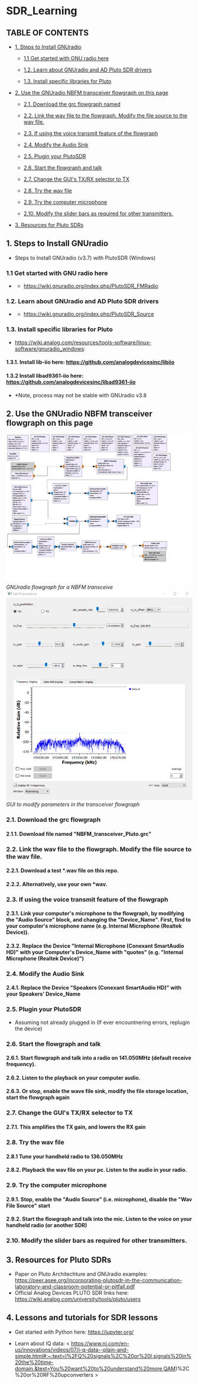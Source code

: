 # SDR_Learning
## TABLE OF CONTENTS
- [1. Steps to Install GNUradio](#1-steps-to-install-GNUradio)
  * [1.1 Get started with GNU radio here](#11-get-started-with-gnu-radio-here)

  * [1.2. Learn about GNUradio and AD Pluto SDR drivers](#12-learn-about-gnuradio-and-ad-pluto-sdr-drivers)

  * [1.3. Install specific libraries for Pluto](#13-install-specific-libraries-for-pluto)

- [2. Use the GNUradio NBFM transceiver flowgraph on this page](#2-use-the-gnuradio-nbfm-transceiver-flowgraph-on-this-page)
  * [2.1. Download the grc flowgraph named](#21-download-the-grc-flowgraph)
  * [2.2. Link the wav file to the flowgraph. Modify the file source to the wav file.](#22-link-the-wav-file-to-the-flowgraph-modify-the-file-source-to-the-wav-file)
  * [2.3. If using the voice transmit feature of the flowgraph](#23-if-using-the-voice-transmit-feature-of-the-flowgraph)
  * [2.4. Modify the Audio Sink](#24-modify-the-audio-sink)
  * [2.5. Plugin your PlutoSDR](#25-plugin-your-plutosdr)
  * [2.6. Start the flowgraph and talk](#26-start-the-flowgraph-and-talk)
  * [2.7. Change the GUI's TX/RX selector to TX](#27-change-the-gui-s-tx-rx-selector-to-tx)
  * [2.8. Try the wav file](#28-try-the-wav-file)

  * [2.9. Try the computer microphone](#29-try-the-computer-microphone)
  * [2.10. Modify the slider bars as required for other transmitters.](#210-modify-the-slider-bars-as-required-for-other-transmitters)
- [3. Resources for Pluto SDRs](#3-resources-for-pluto-sdrs)

## 1. Steps to Install GNUradio
* Steps to Install GNUradio (v3.7) with PlutoSDR (Windows)

### 1.1 Get started with GNU radio here 
* - https://wiki.gnuradio.org/index.php/PlutoSDR_FMRadio

### 1.2. Learn about GNUradio and AD Pluto SDR drivers 
* - https://wiki.gnuradio.org/index.php/PlutoSDR_Source 

### 1.3. Install specific libraries for Pluto 
* https://wiki.analog.com/resources/tools-software/linux-software/gnuradio_windows:
#### 1.3.1. Install lib-iio here: https://github.com/analogdevicesinc/libiio 
#### 1.3.2 Install libad9361-iio here: https://github.com/analogdevicesinc/libad9361-iio
  
*  *Note, process may not be stable with GNUradio v3.8
## 2. Use the GNUradio NBFM transceiver flowgraph on this page
![GNUradio flowgraph for a NBFM transceiver](https://github.com/SSkySurfer/SDR_Learning/blob/main/NBFM_transceiver_Pluto_grc.png)
<em align="center"> GNUradio flowgraph for a NBFM transceive </em>
![GUI to modify parameters in the transceiver flowgraph](https://github.com/SSkySurfer/SDR_Learning/blob/main/NBFM_gui.png)
<em align="center">GUI to modify parameters in the transceiver flowgraph</em>

### 2.1. Download the grc flowgraph 
#### 2.1.1. Download file named "NBFM_transceiver_Pluto.grc"
### 2.2. Link the wav file to the flowgraph. Modify the file source to the wav file.
#### 2.2.1. Download a test *.wav file on this repo.
#### 2.2.2. Alternatively, use your own *wav. 
### 2.3. If using the voice transmit feature of the flowgraph
#### 2.3.1. Link your computer's microphone to the flowgraph, by modifying the "Audio Source" block, and changing the "Device_Name". First, find to your computer's microphone name (e.g. Internal Microphone (Realtek Device)).
#### 2.3.2. Replace the Device "Internal Microphone (Conexant SmartAudio HD)" with your Computer's Device_Name with "quotes" (e.g. "Internal Microphone (Realtek Device)")
### 2.4. Modify the Audio Sink
#### 2.4.1. Replace the Device "Speakers (Conexant SmartAudio HD)" with your Speakers' Device_Name
### 2.5. Plugin your PlutoSDR
 * Assuming not already plugged in (If ever encountnering errors, replugin the device)
### 2.6. Start the flowgraph and talk
#### 2.6.1. Start flowgraph and talk into a radio on 141.050MHz (default receive frequency).
#### 2.6.2. Listen to the playback on your computer audio. 
#### 2.6.3. Or stop, enable the wave file sink, modify the file storage location, start the flowgraph again
### 2.7. Change the GUI's TX/RX selector to TX 
#### 2.7.1. This amplifies the TX gain, and lowers the RX gain
### 2.8. Try the wav file
#### 2.8.1 Tune your handheld radio to 136.050MHz
#### 2.8.2. Playback the wav file on your pc. Listen to the audio in your radio.
### 2.9. Try the computer microphone
#### 2.9.1. Stop, enable the "Audio Source" (i.e. microphone), disable the "Wav File Source" start
#### 2.9.2. Start the flowgraph and talk into the mic. Listen to the voice on your handheld radio (or another SDR)
### 2.10. Modify the slider bars as required for other transmitters.

## 3. Resources for Pluto SDRs
* Paper on Pluto Architechture and GNUradio examples: https://peer.asee.org/incorporating-plutosdr-in-the-communication-laboratory-and-classroom-potential-or-pitfall.pdf 
* Official Analog Devices PLUTO SDR links here: https://wiki.analog.com/university/tools/pluto/users 

## 4. Lessons and tutorials for SDR lessons
* Get started with Python here: https://jupyter.org/

* Learn about IQ data: < https://www.ni.com/en-us/innovations/videos/07/i-q-data--plain-and-simple.html#:~:text=I%2FQ%20signals%2C%20or%20I,signals%20in%20the%20time-domain.&text=You%20want%20to%20understand%20more,QAM)%2C%20or%20RF%20upconverters > 
